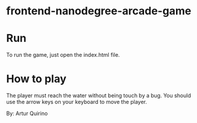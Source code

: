 frontend-nanodegree-arcade-game
===============================

# Run
To run the game, just open the index.html file.

# How to play
The player must reach the water without being touch by a bug. You should use the arrow keys on your keyboard to move the player.

By: Artur Quirino
